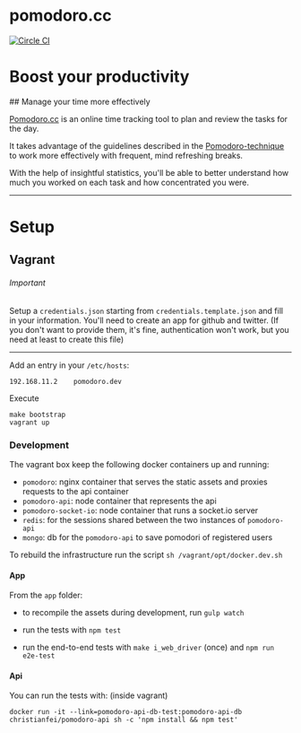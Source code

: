 pomodoro.cc
============

[![Circle CI](https://circleci.com/gh/christian-fei/pomodoro.cc.svg?style=svg)](https://circleci.com/gh/christian-fei/pomodoro.cc)

# Boost your productivity
## Manage your time more effectively

[Pomodoro.cc](http://pomodoro.cc) is an online time tracking tool to plan and review the tasks for the day.

It takes advantage of the guidelines described in the [Pomodoro-technique](http://pomodorotechnique.com) to work more effectively with frequent, mind refreshing breaks.

With the help of insightful statistics, you'll be able to better understand how much you worked on each task and how concentrated you were.

-----

# Setup

## Vagrant

###### Important

Setup a `credentials.json` starting from `credentials.template.json` and fill in your information.
You'll need to create an app for github and twitter. (If you don't want to provide them, it's fine, authentication won't work, but you need at least to create this file)

-----

Add an entry in your `/etc/hosts`:

```
192.168.11.2    pomodoro.dev
```

Execute

```
make bootstrap
vagrant up
```


### Development

The vagrant box keep the following docker containers up and running:

- `pomodoro`: nginx container that serves the static assets and proxies requests to the api container
- `pomodoro-api`: node container that represents the api
- `pomodoro-socket-io`: node container that runs a socket.io server
- `redis`: for the sessions shared between the two instances of `pomodoro-api`
- `mongo`: db for the `pomodoro-api` to save pomodori of registered users

To rebuild the infrastructure run the script `sh /vagrant/opt/docker.dev.sh`

#### App

From the `app` folder:

- to recompile the assets during development, run `gulp watch`

- run the tests with `npm test`

- run the end-to-end tests with `make i_web_driver` (once) and `npm run e2e-test`

#### Api

You can run the tests with: (inside vagrant)

```
docker run -it --link=pomodoro-api-db-test:pomodoro-api-db christianfei/pomodoro-api sh -c 'npm install && npm test'
```
